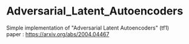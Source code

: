 # Adversarial_Latent_Autoencoders
Simple implementation of "Adversarial Latent Autoencoders" (tf1)  
paper : https://arxiv.org/abs/2004.04467
